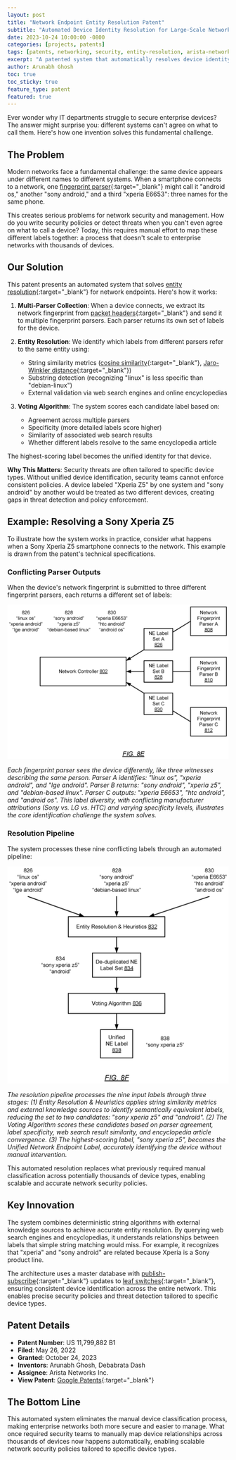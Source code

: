 ```yaml
---
layout: post
title: "Network Endpoint Entity Resolution Patent"
subtitle: "Automated Device Identity Resolution for Large-Scale Networks"
date: 2023-10-24 10:00:00 -0800
categories: [projects, patents]
tags: [patents, networking, security, entity-resolution, arista-networks]
excerpt: "A patented system that automatically resolves device identity ambiguity at scale, enabling precise security policies without manual configuration."
author: Arunabh Ghosh
toc: true
toc_sticky: true
feature_type: patent
featured: true
---
```


Ever wonder why IT departments struggle to secure enterprise devices? The answer might surprise you: different systems can't agree on what to call them. Here's how one invention solves this fundamental challenge.

## The Problem

Modern networks face a fundamental challenge: the same device appears under different names to different systems. When a smartphone connects to a network, one [fingerprint parser](https://www.recordedfuture.com/threat-intelligence-101/vulnerability-management-threat-hunting/fingerprinting-in-cybersecurity){:target="_blank"} might call it "android os," another "sony android," and a third "xperia E6653": three names for the same phone. 

This creates serious problems for network security and management. How do you write security policies or detect threats when you can't even agree on what to call a device? Today, this requires manual effort to map these different labels together: a process that doesn't scale to enterprise networks with thousands of devices.

## Our Solution

This patent presents an automated system that solves [entity resolution](https://senzing.com/what-is-entity-resolution/){:target="_blank"} for network endpoints. Here's how it works:

1. **Multi-Parser Collection**: When a device connects, we extract its network fingerprint from [packet headers](https://www.cloudflare.com/learning/network-layer/what-is-a-packet/){:target="_blank"} and send it to multiple fingerprint parsers. Each parser returns its own set of labels for the device.

2. **Entity Resolution**: We identify which labels from different parsers refer to the same entity using:
   - String similarity metrics ([cosine similarity](https://en.wikipedia.org/wiki/Cosine_similarity){:target="_blank"}, [Jaro-Winkler distance](https://en.wikipedia.org/wiki/Jaro–Winkler_distance){:target="_blank"})
   - Substring detection (recognizing "linux" is less specific than "debian-linux")
   - External validation via web search engines and online encyclopedias

3. **Voting Algorithm**: The system scores each candidate label based on:
   - Agreement across multiple parsers
   - Specificity (more detailed labels score higher)
   - Similarity of associated web search results
   - Whether different labels resolve to the same encyclopedia article

The highest-scoring label becomes the unified identity for that device.

**Why This Matters**: Security threats are often tailored to specific device types. Without unified device identification, security teams cannot enforce consistent policies. A device labeled "Xperia Z5" by one system and "sony android" by another would be treated as two different devices, creating gaps in threat detection and policy enforcement.

## Example: Resolving a Sony Xperia Z5

To illustrate how the system works in practice, consider what happens when a Sony Xperia Z5 smartphone connects to the network. This example is drawn from the patent's technical specifications.

### Conflicting Parser Outputs

When the device's network fingerprint is submitted to three different fingerprint parsers, each returns a different set of labels:

![Conflicting labels from three different fingerprint parsers](/assets/images/posts/2023-network-endpoint-entity-resolution/fingerprint-parser-conflicting-labels.png)

*Each fingerprint parser sees the device differently, like three witnesses describing the same person. Parser A identifies: "linux os", "xperia android", and "lge android". Parser B returns: "sony android", "xperia z5", and "debian-based linux". Parser C outputs: "xperia E6653", "htc android", and "android os". This label diversity, with conflicting manufacturer attributions (Sony vs. LG vs. HTC) and varying specificity levels, illustrates the core identification challenge the system solves.*

### Resolution Pipeline

The system processes these nine conflicting labels through an automated pipeline:

![Entity resolution pipeline showing transformation from conflicting labels to unified output](/assets/images/posts/2023-network-endpoint-entity-resolution/entity-resolution-voting-pipeline.png)

*The resolution pipeline processes the nine input labels through three stages: (1) Entity Resolution & Heuristics applies string similarity metrics and external knowledge sources to identify semantically equivalent labels, reducing the set to two candidates: "sony xperia z5" and "android". (2) The Voting Algorithm scores these candidates based on parser agreement, label specificity, web search result similarity, and encyclopedia article convergence. (3) The highest-scoring label, "sony xperia z5", becomes the Unified Network Endpoint Label, accurately identifying the device without manual intervention.*

This automated resolution replaces what previously required manual classification across potentially thousands of device types, enabling scalable and accurate network security policies.

## Key Innovation

The system combines deterministic string algorithms with external knowledge sources to achieve accurate entity resolution. By querying web search engines and encyclopedias, it understands relationships between labels that simple string matching would miss. For example, it recognizes that "xperia" and "sony android" are related because Xperia is a Sony product line.

The architecture uses a master database with [publish-subscribe](https://en.wikipedia.org/wiki/Publish–subscribe_pattern){:target="_blank"} updates to [leaf switches](https://www.techtarget.com/searchdatacenter/definition/Leaf-spine){:target="_blank"}, ensuring consistent device identification across the entire network. This enables precise security policies and threat detection tailored to specific device types.

## Patent Details

- **Patent Number**: US 11,799,882 B1
- **Filed**: May 26, 2022
- **Granted**: October 24, 2023
- **Inventors**: Arunabh Ghosh, Debabrata Dash
- **Assignee**: Arista Networks Inc.
- **View Patent**: [Google Patents](https://patents.google.com/patent/US11799882B1/){:target="_blank"}

## The Bottom Line

This automated system eliminates the manual device classification process, making enterprise networks both more secure and easier to manage. What once required security teams to manually map device relationships across thousands of devices now happens automatically, enabling scalable network security policies tailored to specific device types.
